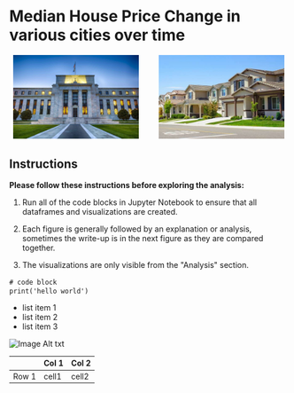 # Median House Price Change in various cities over time
<p align="center">
  <img alt="left" src="./Images/FedRes.jpg" width="45%">
&nbsp; &nbsp; &nbsp; &nbsp;
  <img alt="right" src="./Images/House.jpg" width="45%">
</p>

## Instructions
__Please follow these instructions before exploring the analysis:__

1. Run all of the code blocks in Jupyter Notebook to ensure that all dataframes and visualizations are created.

2. Each figure is generally followed by an explanation or analysis, sometimes the write-up is in the next figure as they are compared together.

4. The visualizations are only visible from the "Analysis" section.

```
# code block
print('hello world')
```
- list item 1
- list item 2
- list item 3

![Image Alt txt](./data/sampleImages.png)

|       | Col 1 | Col 2 |
|-------|-------|-------|
|Row 1  | cell1| cell2| 


 
